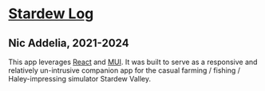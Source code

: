 # [Stardew Log](https://addelian.github.io/stardew-log/)

## Nic Addelia, 2021-2024

This app leverages [React](https://reactjs.org/) and [MUI](https://mui.com/). It was built to
serve as a responsive and relatively un-intrusive companion
app for the casual farming / fishing / Haley-impressing
simulator Stardew Valley.

